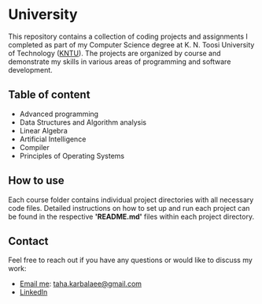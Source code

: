 # University

This repository contains a collection of coding projects and assignments I completed as part of my Computer Science degree at K. N. Toosi University of Technology ([KNTU](https://en.kntu.ac.ir/)). The projects are organized by course and demonstrate my skills in various areas of programming and software development.

## Table of content

- Advanced programming
- Data Structures and Algorithm analysis
- Linear Algebra
- Artificial Intelligence
- Compiler
- Principles of Operating Systems

## How to use

Each course folder contains individual project directories with all necessary code files. Detailed instructions on how to set up and run each project can be found in the respective <b>'README.md'</b> files within each project directory.

## Contact

Feel free to reach out if you have any questions or would like to discuss my work:
- [Email me](mailto:taha.karbalaee@gmail.com): taha.karbalaee@gmail.com
- [LinkedIn](https://www.linkedin.com/in/taha-esmaeili-a456522a3/)
